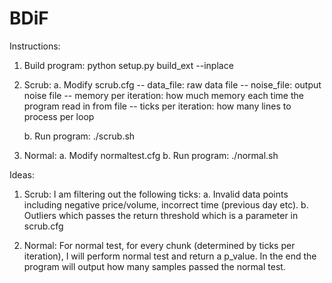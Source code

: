 # BDiF

Instructions:

1) Build program: python setup.py build_ext --inplace

2) Scrub:
    a. Modify scrub.cfg
        -- data_file: raw data file
        -- noise_file: output noise file
        -- memory per iteration: how much memory each time the program read in from file
        -- ticks per iteration: how many lines to process per loop

    b. Run program: ./scrub.sh

3) Normal:
    a. Modify normaltest.cfg
    b. Run program: ./normal.sh


Ideas:

1) Scrub:
    I am filtering out the following ticks:
    a. Invalid data points including negative price/volume, incorrect time (previous day etc).
    b. Outliers which passes the return threshold which is a parameter in scrub.cfg

2) Normal:
    For normal test, for every chunk (determined by ticks per iteration), I will perform
    normal test and return a p_value. In the end the program will output how many samples 
    passed the normal test. 

